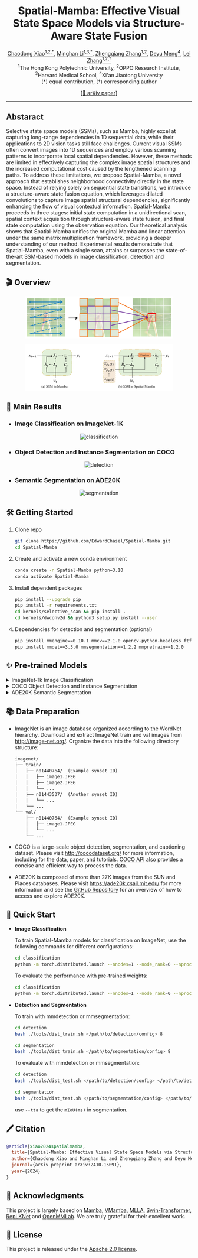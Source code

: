 <div align="center">

<h1>Spatial-Mamba: Effective Visual State Space Models via Structure-Aware State Fusion</h1>

<div>
    <a href='https://github.com/EdwardChasel' target='_blank'>Chaodong Xiao<sup>1,2,*</sup></a>,
    <a href='https://scholar.google.com/citations?user=LhdBgMAAAAAJ' target='_blank'>Minghan Li<sup>1,3,*</sup></a>,
    <a href='https://scholar.google.com.hk/citations?hl=zh-CN&user=UX26wSMAAAAJ' target='_blank'>Zhengqiang Zhang<sup>1,2</sup></a>,
    <a href='https://gr.xjtu.edu.cn/en/web/dymeng/1' target='_blank'>Deyu Meng<sup>4</sup></a>,
    <a href='https://www4.comp.polyu.edu.hk/~cslzhang/' target='_blank'>Lei Zhang<sup>1,2,† </sup></a>
</div>
<div>
    <sup>1</sup>The Hong Kong Polytechnic University, <sup>2</sup>OPPO Research Institute,<br><sup>3</sup>Harvard Medical School, <sup>4</sup>Xi'an Jiaotong University
</div>
<div>
	(*) equal contribution, (†) corresponding author
</div>

[[📝 arXiv paper]](https://arxiv.org/abs/2410.15091)

---

</div>

## Abstaract

Selective state space models (SSMs), such as Mamba, highly excel at capturing long-range dependencies in 1D sequential data, while their applications to 2D vision tasks still face challenges. Current visual SSMs often convert images into 1D sequences and employ various scanning patterns to incorporate local spatial dependencies. However, these methods are limited in effectively capturing the complex image spatial structures and the increased computational cost caused by the lengthened scanning paths. To address these limitations, we propose Spatial-Mamba, a novel approach that establishes neighborhood connectivity directly in the state space. Instead of relying solely on sequential state transitions, we introduce a structure-aware state fusion equation, which leverages dilated convolutions to capture image spatial structural dependencies, significantly enhancing the flow of visual contextual information. Spatial-Mamba proceeds in three stages: initial state computation in a unidirectional scan, spatial context acquisition through structure-aware state fusion, and final state computation using the observation equation. Our theoretical analysis shows that Spatial-Mamba unifies the original Mamba and linear attention under the same matrix multiplication framework, providing a deeper understanding of our method. Experimental results demonstrate that Spatial-Mamba, even with a single scan, attains or surpasses the state-of-the-art SSM-based models in image classification, detection and segmentation.

## 🎬 Overview

<p align="center">
  <img src="assets/main.png" alt="main" width="80%">
</p>

<p align="center">
  <img src="assets/sasf.png" alt="sasf" width="80%">
</p>

## 🎯 Main Results

* ### Image Classification on ImageNet-1K

<p align="center">
  <img src="assets/classification.png" alt="classification" width="80%">
</p>

* ### Object Detection and Instance Segmentation on COCO

<p align="center">
  <img src="assets/detection.png" alt="detection" width="80%">
</p>

* ### Semantic Segmentation on ADE20K

<p align="center">
  <img src="assets/segmentation.png" alt="segmentation" width="80%">
</p>

## 🛠️ Getting Started

1. Clone repo
   
   ```bash
   git clone https://github.com/EdwardChasel/Spatial-Mamba.git
   cd Spatial-Mamba
   ```
2. Create and activate a new conda environment
   
   ```bash
   conda create -n Spatial-Mamba python=3.10
   conda activate Spatial-Mamba
   ```
3. Install dependent packages
   
   ```bash
   pip install --upgrade pip
   pip install -r requirements.txt
   cd kernels/selective_scan && pip install .
   cd kernels/dwconv2d && python3 setup.py install --user
   ```
4. Dependencies for detection and segmentation (optional)
   
   ```bash
   pip install mmengine==0.10.1 mmcv==2.1.0 opencv-python-headless ftfy regex
   pip install mmdet==3.3.0 mmsegmentation==1.2.2 mmpretrain==1.2.0
   ```

## ✨ Pre-trained Models

<details>
<summary> ImageNet-1k Image Classification </summary>
<br>

<div>

|      name      |   pretrain   | resolution | acc@1 | #param | FLOPs |                                                                             download                                                                              |
| :------------: | :----------: | :--------: | :---: | :----: | :---: | :---------------------------------------------------------------------------------------------------------------------------------------------------------------: |
| Spatial-Mamba-T  | ImageNet-1K  |  224x224   | 83.5  |  27M   |  4.5G   |       [ckpt](https://drive.google.com/file/d/19kXoqGSTuKKs4AHbdUSrdKZTwTWenLIW/view?usp=drive_link) \| [config](classification/configs/spatialmamba/spatialmamba_tiny.yaml)       |
| Spatial-Mamba-S  | ImageNet-1K  |  224x224   | 84.6  |  43M   |  7.1G   |       [ckpt](https://drive.google.com/file/d/1Wb3sYoWLpgmWrmHMYKwdgDwGPZaqM28O/view?usp=drive_link) \| [config](classification/configs/spatialmamba/spatialmamba_small.yaml)       |
| Spatial-Mamba-B  | ImageNet-1K  |  224x224   | 85.3  |  96M   |  15.8G  |       [ckpt](https://drive.google.com/file/d/1k8dHp2QRCOqBSgAi36YkhZp_O8LqOPjM/view?usp=drive_link) \| [config](classification/configs/spatialmamba/spatialmamba_base.yaml)       |

</div>

</details>

<details>
<summary> COCO Object Detection and Instance Segmentation </summary>
<br>
<div>

|    backbone    |   method   | schedule  | mAP (box/mask)  | #param | FLOPs |                                                                                     download                                                                                      |
| :------------: | :--------: | :---: | :-----: | :----: | :---: | :-------------------------------------------------------------------------------------------------------------------------------------------------------------------------------: |
| Spatial-Mamba-T  | Mask R-CNN |  1x   |  47.6   /   42.9   |  46M   | 261G  | [ckpt](https://drive.google.com/file/d/1lmA0_pBQbvuMkJD1R5m3oS_2jXaSy3N3/view?usp=drive_link) \| [config](detection/configs/spatialmamba/mask_rcnn_spatialmamba_fpn_coco_tiny.py) |
| Spatial-Mamba-S  | Mask R-CNN |  1x   |  49.2   /   44.0   |  63M   | 315G  | [ckpt](https://drive.google.com/file/d/1pzjz1A6nWA9W2FW2Ymg5JSAMbvxmc2hP/view?usp=drive_link) \| [config](detection/configs/spatialmamba/mask_rcnn_spatialmamba_fpn_coco_small.py) |
| Spatial-Mamba-B  | Mask R-CNN |  1x   |  50.4   /   45.1   |  115M   | 494G  | [ckpt](https://drive.google.com/file/d/1oTyT0q88ernqc1_IyqBWHrVJJPGNRN8r/view?usp=drive_link) \| [config](detection/configs/spatialmamba/mask_rcnn_spatialmamba_fpn_coco_base.py) |
| Spatial-Mamba-T  | Mask R-CNN |  3x   |  49.3   /   43.6   |  46M   | 261G  | [ckpt](https://drive.google.com/file/d/1PY0_8ZCwogssmaULdc6MzVbCTGm_83Ew/view?usp=drive_link) \| [config](detection/configs/spatialmamba/mask_rcnn_spatialmamba_fpn_coco_tiny_3x.py) |
| Spatial-Mamba-S  | Mask R-CNN |  3x   |  50.5   /   44.6   |  63M   | 315G  | [ckpt](https://drive.google.com/file/d/19fDAk8cyMplgVRKqU0BC_3l1NxXzHYl_/view?usp=drive_link) \| [config](detection/configs/spatialmamba/mask_rcnn_spatialmamba_fpn_coco_small_3x.py) |

</div>

</details>

<details>
<summary> ADE20K Semantic Segmentation </summary>
<br>
<div>

|    backbone    |   method    | resolution | mIoU (ss/ms) | #param | FLOPs |                                                                                           download                                                                                           |
| :------------: | :---------: | :--------: | :----------: | :----: | :---: | :------------------------------------------------------------------------------------------------------------------------------------------------------------------------------------------: |
| Spatial-Mamba-T  |   UPerNet   |  512x512   | 48.6 / 49.4  |  57M   | 936G  |  [ckpt](https://drive.google.com/file/d/1ngRweMh6vLjfZ43fb_o_ZyHs6psxb6Ix/view?usp=drive_link) \| [config](segmentation/configs/spatialmamba/upernet_spatialmamba_4xb4-160k_ade20k-512x512_tiny.py)  |
| Spatial-Mamba-S  |   UPerNet   |  512x512   | 50.6 / 51.4  |  73M   | 992G |  [ckpt](https://drive.google.com/file/d/1Ve07Um4dIPCcdg0mdNLjGxJtxKNWB_Sy/view?usp=drive_link) \| [config](segmentation/configs/spatialmamba/upernet_spatialmamba_4xb4-160k_ade20k-512x512_small.py)  |
| Spatial-Mamba-B  |   UPerNet   |  512x512   | 51.8 / 52.6  |  127M   | 1176G |  [ckpt](https://drive.google.com/file/d/1DLSC20TiSfzWrdgLRSdgrhnDn79nruB6/view?usp=drive_link) \| [config](segmentation/configs/spatialmamba/upernet_spatialmamba_4xb4-160k_ade20k-512x512_base.py)  |

</div>
</details>

## 📚 Data Preparation

* ImageNet is an image database organized according to the WordNet hierarchy. Download and extract ImageNet train and val images from http://image-net.org/. Organize the data into the following directory structure:
  
  ```
  imagenet/
  ├── train/
  │   ├── n01440764/  (Example synset ID)
  │   │   ├── image1.JPEG
  │   │   ├── image2.JPEG
  │   │   └── ...
  │   ├── n01443537/  (Another synset ID)
  │   │   └── ...
  │   └── ...
  └── val/
      ├── n01440764/  (Example synset ID)
      │   ├── image1.JPEG
      │   └── ...
      └── ...
  ```
* COCO is a large-scale object detection, segmentation, and captioning dataset. Please visit http://cocodataset.org/ for more information, including for the data, paper, and tutorials. [COCO API](https://github.com/cocodataset/cocoapi) also provides a concise and efficient way to process the data.
* ADE20K is composed of more than 27K images from the SUN and Places databases. Please visit https://ade20k.csail.mit.edu/ for more information and see the [GitHub Repository](https://github.com/CSAILVision/ADE20K) for an overview of how to access and explore ADE20K.

## 🚀 Quick Start

* **Image Classification**
  
  To train Spatial-Mamba models for classification on ImageNet, use the following commands for different configurations:
  
  ```bash
  cd classification 
  python -m torch.distributed.launch --nnodes=1 --node_rank=0 --nproc_per_node=8 --master_addr="127.0.0.1" --master_port=29501 main.py --cfg </path/to/config> --batch-size 128 --data-path </path/of/dataset> --output /tmp
  ```
  
  To evaluate the performance with pre-trained weights:
  
  ```bash
  cd classification 
  python -m torch.distributed.launch --nnodes=1 --node_rank=0 --nproc_per_node=1 --master_addr="127.0.0.1" --master_port=29501 main.py --cfg </path/to/config> --batch-size 128 --data-path </path/of/dataset> --output /tmp --pretrained </path/of/checkpoint>
  ```
* **Detection and Segmentation**
  
  To train with mmdetection or mmsegmentation:
  
  ```bash
  cd detection
  bash ./tools/dist_train.sh </path/to/detection/config> 8
  ```
  
  ```bash
  cd segmentation
  bash ./tools/dist_train.sh </path/to/segmentation/config> 8
  ```
  
  To evaluate with mmdetection or mmsegmentation:
  
  ```bash
  cd detection
  bash ./tools/dist_test.sh </path/to/detection/config> </path/to/detection/checkpoint> 1
  ```
  
  ```bash
  cd segmentation
  bash ./tools/dist_test.sh </path/to/segmentation/config> </path/to/segmentation/checkpoint> 1
  ```
  
  use `--tta` to get the `mIoU(ms)` in segmentation.

## 🖊️ Citation

```BibTeX
@article{xiao2024spatialmamba,
  title={Spatial-Mamba: Effective Visual State Space Models via Structure-Aware State Fusion},
  author={Chaodong Xiao and Minghan Li and Zhengqiang Zhang and Deyu Meng and Lei Zhang},
  journal={arXiv preprint arXiv:2410.15091},
  year={2024}
}
```

## 💌 Acknowledgments

This project is largely based on [Mamba](https://github.com/state-spaces/mamba), [VMamba](https://github.com/MzeroMiko/VMamba), [MLLA](https://github.com/LeapLabTHU/MLLA), [Swin-Transformer](https://github.com/microsoft/Swin-Transformer), [RepLKNet](https://arxiv.org/abs/2203.06717) and [OpenMMLab](https://github.com/open-mmlab). We are truly grateful for their excellent work.

## 🎫 License
This project is released under the [Apache 2.0 license](LICENSE).

